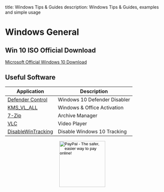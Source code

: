 title: Windows Tips & Guides
description: Windows Tips & Guides, examples and simple usage

# Windows General

## Win 10 ISO Official Download

[Microsoft Official Windows 10 Download](https://www.microsoft.com/en-us/software-download/windows10ISO)

## Useful Software

| Application                                                                    | Description                  |
|--------------------------------------------------------------------------------|------------------------------|
| [Defender Control](https://www.sordum.org/9480/defender-control-v1-3/)         | Windows 10 Defender Disabler |
| [KMS_VL_ALL](https://github.com/lixuy/KMS_VL_ALL)                              | Windows & Office Activation  |
| [7-Zip](https://www.7-zip.org/download.html)                                   | Archive Manager              |
| [VLC](https://www.videolan.org/vlc/index.html)                                 | Video Player                 |
| [DisableWinTracking](https://github.com/10se1ucgo/DisableWinTracking/releases) | Disable Windows 10 Tracking  |

<!-- Donation Button -->
<form action="https://www.paypal.com/cgi-bin/webscr" method="post" target="_top" align="center"><input type="hidden" name="cmd" value="_s-xclick"><input type="hidden" name="hosted_button_id" value="Q94AU5RUD4X6A"><input type="image" src="https://raw.githubusercontent.com/fire1ce/3os.org/gh-pages/assets/images/beerDonation.png" width="150px" border="0" name="submit" alt="PayPal - The safer, easier way to pay online!"><img alt="" border="0" src="https://www.paypalobjects.com/en_US/i/scr/pixel.gif" width="1" height="1"></form>
<!-- Donation Button -->
